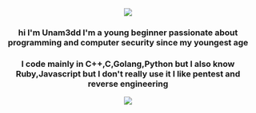 <center><img src="https://i.pinimg.com/originals/49/ed/b9/49edb9b5a48ea96ea20a8d12d9cc5644.jpg"></center>

<center><h3>hi I'm Unam3dd I'm a young beginner passionate about programming and computer security since my youngest age</h3></center>
<center><h3>I code mainly in C++,C,Golang,Python but I also know Ruby,Javascript but I don't really use it I like pentest and reverse engineering</h3></center>

<p align="center">
  <img src="https://github-readme-stats.vercel.app/api?username=Unam3dd&theme=blue-green&show_icons=true">
</p>
